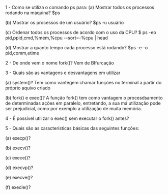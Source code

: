 1 - Como se utiliza o comando ps para:
(a) Mostrar todos os processos rodando na máquina?
  $ps

(b) Mostrar os processos de um usuário?
  $ps -u usuário

(c) Ordenar todos os processos de acordo com o uso da CPU?
  $ ps -eo pid,ppid,cmd,%mem,%cpu --sort=-%cpu | head

(d) Mostrar a quanto tempo cada processo está rodando?
  $ps -e -o pid,comm,etime

2 - De onde vem o nome fork()?
 Vem de BIfurcação

3 - Quais são as vantagens e desvantagens em utilizar

(a) system()?
Tem como vantegem chamar funções no terminal a partir do próprio aquivo criado

(b) fork() e exec()?
A função fork() tem como vantagem o procesdsamento de determinadas ações em paralelo, entretando, a sua má utilização pode ser prejudicial, como por exemplo a utilização de muita memória.

4 - É possível utilizar o exec() sem executar o fork() antes?

5 - Quais são as características básicas das seguintes funções:

(a) execp()?

(b) execv()?

(c) exece()?

(d) execvp()?

(e) execve()?

(f) execle()?
